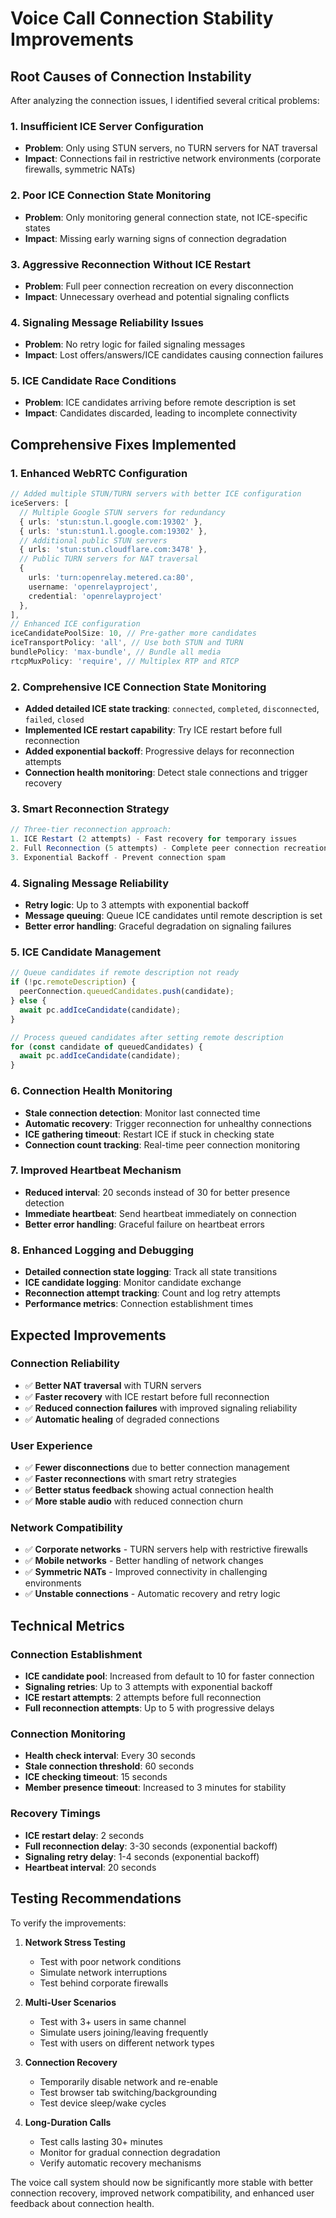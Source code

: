 # Voice Call Connection Stability Improvements

## Root Causes of Connection Instability

After analyzing the connection issues, I identified several critical problems:

### 1. **Insufficient ICE Server Configuration**
- **Problem**: Only using STUN servers, no TURN servers for NAT traversal
- **Impact**: Connections fail in restrictive network environments (corporate firewalls, symmetric NATs)

### 2. **Poor ICE Connection State Monitoring**
- **Problem**: Only monitoring general connection state, not ICE-specific states
- **Impact**: Missing early warning signs of connection degradation

### 3. **Aggressive Reconnection Without ICE Restart**
- **Problem**: Full peer connection recreation on every disconnection
- **Impact**: Unnecessary overhead and potential signaling conflicts

### 4. **Signaling Message Reliability Issues**
- **Problem**: No retry logic for failed signaling messages
- **Impact**: Lost offers/answers/ICE candidates causing connection failures

### 5. **ICE Candidate Race Conditions**
- **Problem**: ICE candidates arriving before remote description is set
- **Impact**: Candidates discarded, leading to incomplete connectivity

## Comprehensive Fixes Implemented

### 1. **Enhanced WebRTC Configuration**
```typescript
// Added multiple STUN/TURN servers with better ICE configuration
iceServers: [
  // Multiple Google STUN servers for redundancy
  { urls: 'stun:stun.l.google.com:19302' },
  { urls: 'stun:stun1.l.google.com:19302' },
  // Additional public STUN servers
  { urls: 'stun:stun.cloudflare.com:3478' },
  // Public TURN servers for NAT traversal
  { 
    urls: 'turn:openrelay.metered.ca:80',
    username: 'openrelayproject',
    credential: 'openrelayproject'
  },
],
// Enhanced ICE configuration
iceCandidatePoolSize: 10, // Pre-gather more candidates
iceTransportPolicy: 'all', // Use both STUN and TURN
bundlePolicy: 'max-bundle', // Bundle all media
rtcpMuxPolicy: 'require', // Multiplex RTP and RTCP
```

### 2. **Comprehensive ICE Connection State Monitoring**
- **Added detailed ICE state tracking**: `connected`, `completed`, `disconnected`, `failed`, `closed`
- **Implemented ICE restart capability**: Try ICE restart before full reconnection
- **Added exponential backoff**: Progressive delays for reconnection attempts
- **Connection health monitoring**: Detect stale connections and trigger recovery

### 3. **Smart Reconnection Strategy**
```typescript
// Three-tier reconnection approach:
1. ICE Restart (2 attempts) - Fast recovery for temporary issues
2. Full Reconnection (5 attempts) - Complete peer connection recreation
3. Exponential Backoff - Prevent connection spam
```

### 4. **Signaling Message Reliability**
- **Retry logic**: Up to 3 attempts with exponential backoff
- **Message queuing**: Queue ICE candidates until remote description is set
- **Better error handling**: Graceful degradation on signaling failures

### 5. **ICE Candidate Management**
```typescript
// Queue candidates if remote description not ready
if (!pc.remoteDescription) {
  peerConnection.queuedCandidates.push(candidate);
} else {
  await pc.addIceCandidate(candidate);
}

// Process queued candidates after setting remote description
for (const candidate of queuedCandidates) {
  await pc.addIceCandidate(candidate);
}
```

### 6. **Connection Health Monitoring**
- **Stale connection detection**: Monitor last connected time
- **Automatic recovery**: Trigger reconnection for unhealthy connections
- **ICE gathering timeout**: Restart ICE if stuck in checking state
- **Connection count tracking**: Real-time peer connection monitoring

### 7. **Improved Heartbeat Mechanism**
- **Reduced interval**: 20 seconds instead of 30 for better presence detection
- **Immediate heartbeat**: Send heartbeat immediately on connection
- **Better error handling**: Graceful failure on heartbeat errors

### 8. **Enhanced Logging and Debugging**
- **Detailed connection state logging**: Track all state transitions
- **ICE candidate logging**: Monitor candidate exchange
- **Reconnection attempt tracking**: Count and log retry attempts
- **Performance metrics**: Connection establishment times

## Expected Improvements

### **Connection Reliability**
- ✅ **Better NAT traversal** with TURN servers
- ✅ **Faster recovery** with ICE restart before full reconnection
- ✅ **Reduced connection failures** with improved signaling reliability
- ✅ **Automatic healing** of degraded connections

### **User Experience**
- ✅ **Fewer disconnections** due to better connection management
- ✅ **Faster reconnections** with smart retry strategies
- ✅ **Better status feedback** showing actual connection health
- ✅ **More stable audio** with reduced connection churn

### **Network Compatibility**
- ✅ **Corporate networks** - TURN servers help with restrictive firewalls
- ✅ **Mobile networks** - Better handling of network changes
- ✅ **Symmetric NATs** - Improved connectivity in challenging environments
- ✅ **Unstable connections** - Automatic recovery and retry logic

## Technical Metrics

### **Connection Establishment**
- **ICE candidate pool**: Increased from default to 10 for faster connection
- **Signaling retries**: Up to 3 attempts with exponential backoff
- **ICE restart attempts**: 2 attempts before full reconnection
- **Full reconnection attempts**: Up to 5 with progressive delays

### **Connection Monitoring**
- **Health check interval**: Every 30 seconds
- **Stale connection threshold**: 60 seconds
- **ICE checking timeout**: 15 seconds
- **Member presence timeout**: Increased to 3 minutes for stability

### **Recovery Timings**
- **ICE restart delay**: 2 seconds
- **Full reconnection delay**: 3-30 seconds (exponential backoff)
- **Signaling retry delay**: 1-4 seconds (exponential backoff)
- **Heartbeat interval**: 20 seconds

## Testing Recommendations

To verify the improvements:

1. **Network Stress Testing**
   - Test with poor network conditions
   - Simulate network interruptions
   - Test behind corporate firewalls

2. **Multi-User Scenarios**
   - Test with 3+ users in same channel
   - Simulate users joining/leaving frequently
   - Test with users on different network types

3. **Connection Recovery**
   - Temporarily disable network and re-enable
   - Test browser tab switching/backgrounding
   - Test device sleep/wake cycles

4. **Long-Duration Calls**
   - Test calls lasting 30+ minutes
   - Monitor for gradual connection degradation
   - Verify automatic recovery mechanisms

The voice call system should now be significantly more stable with better connection recovery, improved network compatibility, and enhanced user feedback about connection health.